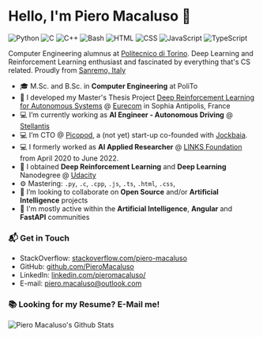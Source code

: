 # Hello, I'm Piero Macaluso 👋

![Python](https://img.shields.io/badge/Python-Expert-yellow)
![C](https://img.shields.io/badge/C-Intermediate-green)
![C++](https://img.shields.io/badge/C++-Intermediate-lightgrey)
![Bash](https://img.shields.io/badge/Bash-Intermediate-black)
![HTML](https://img.shields.io/badge/HTML-Expert-orange)
![CSS](https://img.shields.io/badge/CSS-Expert-blue)
![JavaScript](https://img.shields.io/badge/JavaScript-Beginner-yellow)
![TypeScript](https://img.shields.io/badge/TypeScript-Intermediate-lightgrey)

Computer Engineering alumnus at [Politecnico di Torino](https://www.polito.it/en). Deep Learning and Reinforcement Learning enthusiast and fascinated by everything that's CS related. Proudly from [Sanremo, Italy](https://goo.gl/maps/tADmFtxSbT1Npc8Y7)

- 🎓 M.Sc. and B.Sc. in **Computer Engineering** at PoliTo
- 🚗 I developed my Master's Thesis Project [Deep Reinforcement Learning for Autonomous Systems](github.com/PieroMacaluso/Deep-RL-Autonomous-Systems) @ [Eurecom](https://www.eurecom.fr/en/home) in Sophia Antipolis, France
- 💻 I’m currently working as **AI Engineer - Autonomous Driving** @ [Stellantis](https://www.stellantis.com/en)
- 💻 I’m CTO @ [Picopod](https://picopod.fm), a (not yet) start-up co-founded with [Jockbaia](https://github.com/Jockbaia).
- 💻 I formerly worked as **AI Applied Researcher** @ [LINKS Foundation](https://www.linksfoundation.com) from April 2020 to June 2022.
- 🌱 I obtained **Deep Reinforcement Learning** and **Deep Learning** Nanodegree @ [Udacity](https://www.udacity.com/)
- ⚙️ Mastering: `.py`, `.c`, `.cpp`, `.js`, `.ts`, `.html`, `.css`, 
- 👯 I’m looking to collaborate on **Open Source** and/or **Artificial Intelligence** projects
- 💬 I'm mostly active within the **Artificial Intelligence**, **Angular** and **FastAPI** communities

### 📬 Get in Touch

- StackOverflow: [stackoverflow.com/piero-macaluso][stackoverflow]
- GitHub: [github.com/PieroMacaluso][github]
- LinkedIn:  [linkedin.com/pieromacaluso/][linkedin]
- E-mail: [piero.macaluso@outlook.com](mailto:piero.macaluso@outlook.com)

### 📚 Looking for my Resume? E-Mail me!

![Piero Macaluso's Github Stats](https://github-readme-stats.vercel.app/api?username=PieroMacaluso&show_icons=true&hide_border=true)

[stackoverflow]: https://stackoverflow.com/users/7358319/piero-macaluso
[github]: https://github.com/PieroMacaluso
[linkedin]: https://linkedin.com/in/pieromacaluso/
